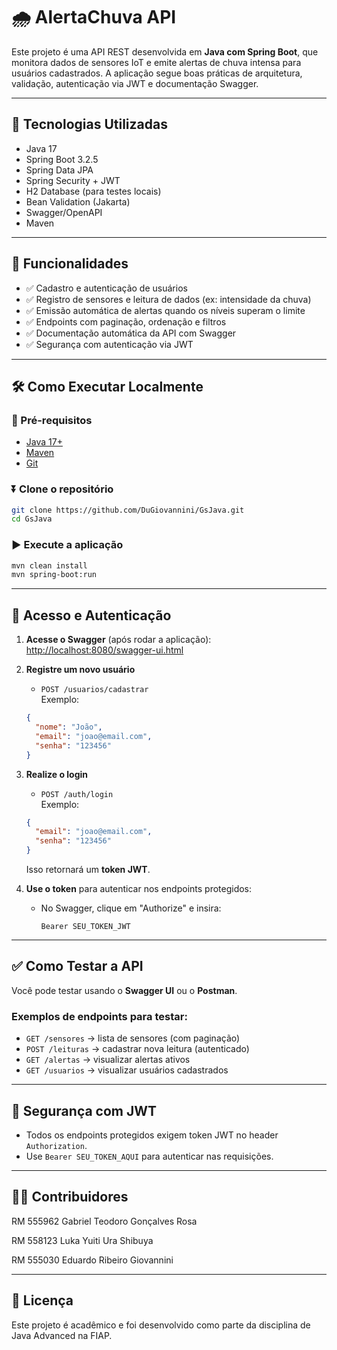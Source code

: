 # 🌧️ AlertaChuva API

Este projeto é uma API REST desenvolvida em **Java com Spring Boot**, que monitora dados de sensores IoT e emite alertas de chuva intensa para usuários cadastrados. A aplicação segue boas práticas de arquitetura, validação, autenticação via JWT e documentação Swagger.

---

## 🚀 Tecnologias Utilizadas

- Java 17
- Spring Boot 3.2.5
- Spring Data JPA
- Spring Security + JWT
- H2 Database (para testes locais)
- Bean Validation (Jakarta)
- Swagger/OpenAPI
- Maven

---

## 🧠 Funcionalidades

- ✅ Cadastro e autenticação de usuários
- ✅ Registro de sensores e leitura de dados (ex: intensidade da chuva)
- ✅ Emissão automática de alertas quando os níveis superam o limite
- ✅ Endpoints com paginação, ordenação e filtros
- ✅ Documentação automática da API com Swagger
- ✅ Segurança com autenticação via JWT

---


## 🛠️ Como Executar Localmente

### 🔧 Pré-requisitos

- [Java 17+](https://www.oracle.com/br/java/technologies/javase/jdk17-archive-downloads.html)
- [Maven](https://maven.apache.org/install.html)
- [Git](https://git-scm.com/)

### ⏬ Clone o repositório

```bash
git clone https://github.com/DuGiovannini/GsJava.git
cd GsJava
```

### ▶️ Execute a aplicação


```bash
mvn clean install
mvn spring-boot:run

```

---

## 🔐 Acesso e Autenticação

1. **Acesse o Swagger** (após rodar a aplicação):  
   [http://localhost:8080/swagger-ui.html](http://localhost:8080/swagger-ui.html)

2. **Registre um novo usuário**
   - `POST /usuarios/cadastrar`  
   Exemplo:
   ```json
   {
     "nome": "João",
     "email": "joao@email.com",
     "senha": "123456"
   }
   ```

3. **Realize o login**
   - `POST /auth/login`  
   Exemplo:
   ```json
   {
     "email": "joao@email.com",
     "senha": "123456"
   }
   ```

   Isso retornará um **token JWT**.

4. **Use o token** para autenticar nos endpoints protegidos:
   - No Swagger, clique em "Authorize" e insira:
     ```
     Bearer SEU_TOKEN_JWT
     ```

---

## ✅ Como Testar a API

Você pode testar usando o **Swagger UI** ou o **Postman**.

### Exemplos de endpoints para testar:

- `GET /sensores` → lista de sensores (com paginação)
- `POST /leituras` → cadastrar nova leitura (autenticado)
- `GET /alertas` → visualizar alertas ativos
- `GET /usuarios` → visualizar usuários cadastrados

---


## 🔐 Segurança com JWT

- Todos os endpoints protegidos exigem token JWT no header `Authorization`.
- Use `Bearer SEU_TOKEN_AQUI` para autenticar nas requisições.

---

## 👨‍💻 Contribuidores

RM 555962 Gabriel Teodoro Gonçalves Rosa

RM 558123 Luka Yuiti Ura Shibuya

RM 555030 Eduardo Ribeiro Giovannini

---

## 📄 Licença

Este projeto é acadêmico e foi desenvolvido como parte da disciplina de Java Advanced na FIAP.
